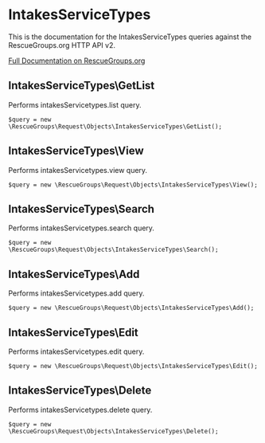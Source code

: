 # IntakesServiceTypes

This is the documentation for the IntakesServiceTypes queries against the RescueGroups.org HTTP API v2.

[Full Documentation on RescueGroups.org](https://userguide.rescuegroups.org/display/APIDG/Object+definitions#Objectdefinitions-intakesServicetypes)

## IntakesServiceTypes\GetList

Performs intakesServicetypes.list query.

    $query = new \RescueGroups\Request\Objects\IntakesServiceTypes\GetList();


## IntakesServiceTypes\View

Performs intakesServicetypes.view query.

    $query = new \RescueGroups\Request\Objects\IntakesServiceTypes\View();


## IntakesServiceTypes\Search

Performs intakesServicetypes.search query.

    $query = new \RescueGroups\Request\Objects\IntakesServiceTypes\Search();


## IntakesServiceTypes\Add

Performs intakesServicetypes.add query.

    $query = new \RescueGroups\Request\Objects\IntakesServiceTypes\Add();


## IntakesServiceTypes\Edit

Performs intakesServicetypes.edit query.

    $query = new \RescueGroups\Request\Objects\IntakesServiceTypes\Edit();


## IntakesServiceTypes\Delete

Performs intakesServicetypes.delete query.

    $query = new \RescueGroups\Request\Objects\IntakesServiceTypes\Delete();


